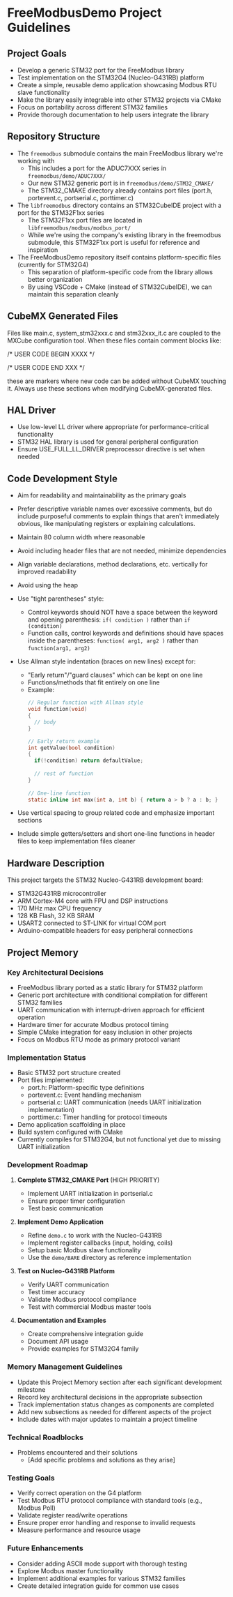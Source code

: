 # FreeModbusDemo Project Guidelines

## Project Goals

- Develop a generic STM32 port for the FreeModbus library
- Test implementation on the STM32G4 (Nucleo-G431RB) platform
- Create a simple, reusable demo application showcasing Modbus RTU slave functionality
- Make the library easily integrable into other STM32 projects via CMake
- Focus on portability across different STM32 families
- Provide thorough documentation to help users integrate the library

## Repository Structure

- The `freemodbus` submodule contains the main FreeModbus library we're working with
  - This includes a port for the ADUC7XXX series in `freemodbus/demo/ADUC7XXX/`
  - Our new STM32 generic port is in `freemodbus/demo/STM32_CMAKE/`
  - The STM32_CMAKE directory already contains port files (port.h, portevent.c, portserial.c, porttimer.c)
- The `libfreemodbus` directory contains an STM32CubeIDE project with a port for the STM32F1xx series
  - The STM32F1xx port files are located in `libfreemodbus/modbus/modbus_port/`
  - While we're using the company's existing library in the freemodbus submodule, this STM32F1xx port is useful for reference and inspiration
- The FreeModbusDemo repository itself contains platform-specific files (currently for STM32G4)
  - This separation of platform-specific code from the library allows better organization
  - By using VSCode + CMake (instead of STM32CubeIDE), we can maintain this separation cleanly

## CubeMX Generated Files

Files like main.c, system_stm32xxx.c and stm32xxx_it.c are coupled to the MXCube
configuration tool. When these files contain comment blocks like:

  /* USER CODE BEGIN XXXX */

  /* USER CODE END XXX */

these are markers where new code can be added without CubeMX touching it. Always 
use these sections when modifying CubeMX-generated files.

## HAL Driver

- Use low-level LL driver where appropriate for performance-critical functionality
- STM32 HAL library is used for general peripheral configuration
- Ensure USE_FULL_LL_DRIVER preprocessor directive is set when needed

## Code Development Style
- Aim for readability and maintainability as the primary goals
- Prefer descriptive variable names over excessive comments, but do include purposeful comments to explain things that aren't immediately obvious, like manipulating registers or explaining calculations. 
- Maintain 80 column width where reasonable
- Avoid including header files that are not needed, minimize dependencies
- Align variable declarations, method declarations, etc. vertically for improved readability
- Avoid using the heap
- Use "tight parentheses" style:
  - Control keywords should NOT have a space between the keyword and opening parenthesis:
    `if( condition )` rather than `if (condition)`
  - Function calls, control keywords and definitions should have spaces inside the parentheses:
    `function( arg1, arg2 )` rather than `function(arg1, arg2)`
- Use Allman style indentation (braces on new lines) except for:
  - "Early return"/"guard clauses" which can be kept on one line
  - Functions/methods that fit entirely on one line
  - Example:
    ```c
    // Regular function with Allman style
    void function(void)
    {
      // body
    }
    
    // Early return example
    int getValue(bool condition)
    {
      if(!condition) return defaultValue;
      
      // rest of function
    }
        
    // One-line function
    static inline int max(int a, int b) { return a > b ? a : b; }
    ``` 
    
- Use vertical spacing to group related code and emphasize important sections
- Include simple getters/setters and short one-line functions in header files to keep implementation files cleaner

## Hardware Description

This project targets the STM32 Nucleo-G431RB development board:

- STM32G431RB microcontroller
- ARM Cortex-M4 core with FPU and DSP instructions
- 170 MHz max CPU frequency
- 128 KB Flash, 32 KB SRAM
- USART2 connected to ST-LINK for virtual COM port
- Arduino-compatible headers for easy peripheral connections

## Project Memory

### Key Architectural Decisions
- FreeModbus library ported as a static library for STM32 platform
- Generic port architecture with conditional compilation for different STM32 families
- UART communication with interrupt-driven approach for efficient operation
- Hardware timer for accurate Modbus protocol timing
- Simple CMake integration for easy inclusion in other projects
- Focus on Modbus RTU mode as primary protocol variant

### Implementation Status
- Basic STM32 port structure created
- Port files implemented:
  - port.h: Platform-specific type definitions
  - portevent.c: Event handling mechanism 
  - portserial.c: UART communication (needs UART initialization implementation)
  - porttimer.c: Timer handling for protocol timeouts
- Demo application scaffolding in place
- Build system configured with CMake
- Currently compiles for STM32G4, but not functional yet due to missing UART initialization

### Development Roadmap
1. **Complete STM32_CMAKE Port** (HIGH PRIORITY)
   - Implement UART initialization in portserial.c
   - Ensure proper timer configuration
   - Test basic communication

2. **Implement Demo Application**
   - Refine `demo.c` to work with the Nucleo-G431RB
   - Implement register callbacks (input, holding, coils)
   - Setup basic Modbus slave functionality
   - Use the `demo/BARE` directory as reference implementation

3. **Test on Nucleo-G431RB Platform**
   - Verify UART communication
   - Test timer accuracy
   - Validate Modbus protocol compliance
   - Test with commercial Modbus master tools

4. **Documentation and Examples**
   - Create comprehensive integration guide
   - Document API usage
   - Provide examples for STM32G4 family

### Memory Management Guidelines
- Update this Project Memory section after each significant development milestone
- Record key architectural decisions in the appropriate subsection
- Track implementation status changes as components are completed
- Add new subsections as needed for different aspects of the project
- Include dates with major updates to maintain a project timeline

### Technical Roadblocks
- Problems encountered and their solutions
  - [Add specific problems and solutions as they arise]

### Testing Goals
- Verify correct operation on the G4 platform
- Test Modbus RTU protocol compliance with standard tools (e.g., Modbus Poll)
- Validate register read/write operations
- Ensure proper error handling and response to invalid requests
- Measure performance and resource usage

### Future Enhancements
- Consider adding ASCII mode support with thorough testing
- Explore Modbus master functionality
- Implement additional examples for various STM32 families
- Create detailed integration guide for common use cases
